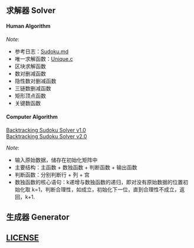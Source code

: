 ## 求解器 Solver

#### Human Algorithm

_Note_:

- 参考日志：[Sudoku.md](https://github.com/wuzhiyi/Sudoku/blob/master/Sudoku.md)
- 唯一求解函数：[Unique.c](https://github.com/wuzhiyi/Sudoku/blob/master/Unique.c)
- 区块求解函数
- 数对删减函数
- 隐性数对删减函数
- 三链数删减函数
- 矩形顶点函数
- 关键数函数

#### Computer Algorithm

[Backtracking Sudoku Solver v1.0](https://github.com/wuzhiyi/Sudoku/blob/master/Sudoku_Solver_v1.0.c)<br/>
[Backtracking Sudoku Solver v2.0](https://github.com/wuzhiyi/Sudoku/blob/master/Sudoku_Solver_v2.0.c)<br/>

_Note_:

- 输入原始数据，储存在初始化矩阵中
- 主要结构：主函数 + 数独函数 + 判断函数 + 输出函数
- 判断函数：分别判断行 + 列 + 宫
- 数独函数的核心语句：k递增与数独函数的递归，即对没有原始数据的位置初始化取 k=1，判断合理性，如成立，初始化下一位，直到合理性不成立，返回，k+1.

## 生成器 Generator


## [LICENSE](https://github.com/wuzhiyi/Sudoku/blob/master/LICENSE)
